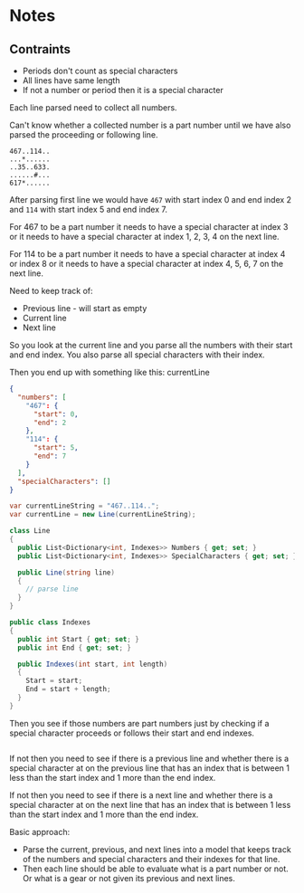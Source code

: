 # Notes

## Contraints

- Periods don't count as special characters
- All lines have same length
- If not a number or period then it is a special character

Each line parsed need to collect all numbers.

Can't know whether a collected number is a part number until we
have also parsed the proceeding or following line.

```text
467..114..
...*......
..35..633.
......#...
617*......
```

After parsing first line we would have `467` with start index 0 and end index 2 and `114` with start index 5 and end index 7.

For 467 to be a part number it needs to have a special character at index 3 or it needs to have a special character at index 1, 2, 3, 4 on the next line.

For 114 to be a part number it needs to have a special character at index 4 or index 8 or it needs to have a special character at index 4, 5, 6, 7 on the next line.

Need to keep track of:

- Previous line - will start as empty
- Current line
- Next line

So you look at the current line and you parse all the numbers with their start and end index. You also parse all special characters with their index.

Then you end up with something like this: currentLine

```json
{
  "numbers": [
    "467": {
      "start": 0,
      "end": 2
    },
    "114": {
      "start": 5,
      "end": 7
    }
  ],
  "specialCharacters": []
}
```

```csharp
var currentLineString = "467..114..";
var currentLine = new Line(currentLineString);

class Line
{
  public List<Dictionary<int, Indexes>> Numbers { get; set; }
  public List<Dictionary<int, Indexes>> SpecialCharacters { get; set; }

  public Line(string line)
  {
    // parse line
  }
}

public class Indexes
{
  public int Start { get; set; }
  public int End { get; set; }

  public Indexes(int start, int length)
  {
    Start = start;
    End = start + length;
  }
}
```

Then you see if those numbers are part numbers just by checking if a special character proceeds or follows their start and end indexes.

```csharp

```

If not then you need to see if there is a previous line and whether there is a special character at on the previous line that has an index that is between 1 less than the start index and 1 more than the end index.

If not then you need to see if there is a next line and whether there is a special character at on the next line that has an index that is between 1 less than the start index and 1 more than the end index.

Basic approach:

- Parse the current, previous, and next lines into a model that keeps track of the numbers and special characters and their indexes for that line.
- Then each line should be able to evaluate what is a part number or not. Or what is a gear or not given its previous and next lines.
